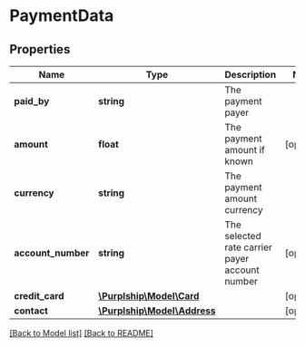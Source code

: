 # PaymentData

## Properties

Name | Type | Description | Notes
------------ | ------------- | ------------- | -------------
**paid_by** | **string** | The payment payer | 
**amount** | **float** | The payment amount if known | [optional] 
**currency** | **string** | The payment amount currency | 
**account_number** | **string** | The selected rate carrier payer account number | [optional] 
**credit_card** | [**\Purplship\Model\Card**](Card.md) |  | [optional] 
**contact** | [**\Purplship\Model\Address**](Address.md) |  | [optional] 

[[Back to Model list]](../README.md#documentation-for-models) [[Back to README]](../README.md)

